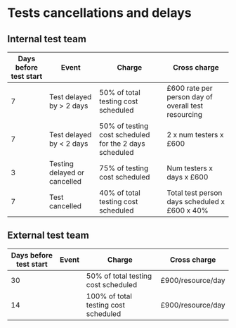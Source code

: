 # Tests cancellations and delays

## Internal test team

| Days before test start | Event | Charge | Cross charge |
|---|---|---|---|
| 7 | Test delayed by > 2 days | 50% of total testing cost scheduled | £600 rate per person day of overall test resourcing |
| 7 | Test delayed by < 2 days | 50% of testing cost scheduled for the 2 days scheduled | 2 x num testers x £600 |
| 3 | Testing delayed or cancelled | 75% of testing cost scheduled | Num testers x days x £600 |
| 7 | Test cancelled | 40% of total testing cost scheduled | Total test person days scheduled x £600 x 40% |

## External test team

| Days before test start | Event | Charge | Cross charge |
|---|---|---|---|
| 30 | | 50% of total testing cost scheduled | £900/resource/day |
| 14 | | 100% of total testing cost scheduled | £900/resource/day |
